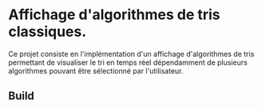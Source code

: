 # Affichage d'algorithmes de tris classiques.
Ce projet consiste en l'implémentation d'un affichage d'algorithmes de tris permettant de visualiser le tri en temps réel dépendamment de plusieurs algorithmes pouvant être sélectionné par l'utilisateur.
## Build
